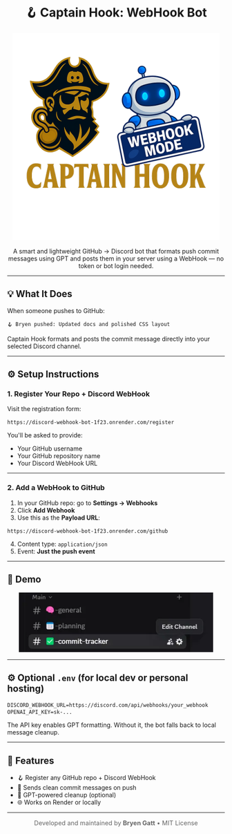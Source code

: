 <h1 align="center">🪝 Captain Hook: WebHook Bot</h1>

<p align="center">
  <img src="images/captain-hook-bot-banner.png?raw=true#v2" alt="Captain Hook Banner" width="480" />
</p>

<p align="center">
  A smart and lightweight GitHub → Discord bot that formats push commit messages using GPT and posts them in your server using a WebHook — no token or bot login needed.
</p>

---

## 💡 What It Does

When someone pushes to GitHub:

```
🪝 Bryen pushed: Updated docs and polished CSS layout
```

Captain Hook formats and posts the commit message directly into your selected Discord channel.

---

## ⚙️ Setup Instructions

### 1. Register Your Repo + Discord WebHook

Visit the registration form:
```
https://discord-webhook-bot-1f23.onrender.com/register
```

You'll be asked to provide:
- Your GitHub username
- Your GitHub repository name
- Your Discord WebHook URL

---

### 2. Add a WebHook to GitHub

1. In your GitHub repo: go to **Settings → Webhooks**
2. Click **Add Webhook**
3. Use this as the **Payload URL**:
```
https://discord-webhook-bot-1f23.onrender.com/github
```
4. Content type: `application/json`
5. Event: **Just the push event**

---

## 📸 Demo

<p align="center">
  <img src="./images/BotUsage.webp" alt="Captain Hook Bot Demo" width="450" />
</p>

---

## ⚙️ Optional `.env` (for local dev or personal hosting)

```env
DISCORD_WEBHOOK_URL=https://discord.com/api/webhooks/your_webhook
OPENAI_API_KEY=sk-...
```

The API key enables GPT formatting. Without it, the bot falls back to local message cleanup.

---

## 🧠 Features

- 🪝 Register any GitHub repo + Discord WebHook
- 💬 Sends clean commit messages on push
- 🤖 GPT-powered cleanup (optional)
- 🌐 Works on Render or locally

---

<p align="center" style="font-size: 0.9rem; color: #666;">
  Developed and maintained by <strong>Bryen Gatt</strong> • MIT License
</p>
